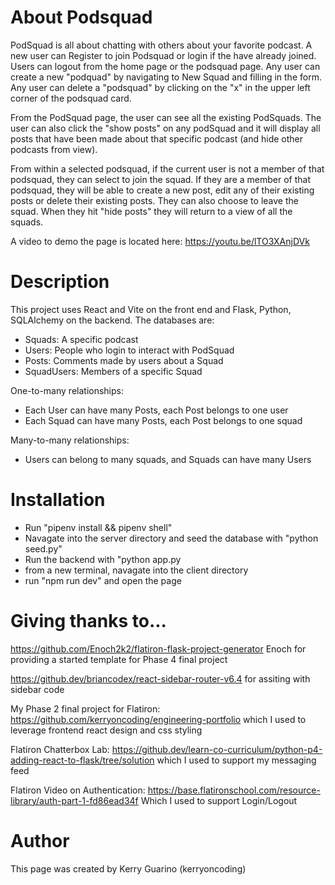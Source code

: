 # About Podsquad
PodSquad is all about chatting with others about your favorite podcast.  A new user can Register to join Podsquad or login if the have already joined. Users can logout from the home page or the podsquad page. Any user can create a new "podquad" by navigating to New Squad and filling in the form.  Any user can delete a "podsquad" by clicking on the "x" in the upper left corner of the podsquad card.

From the PodSquad page, the user can see all the existing PodSquads. The user can also click the "show posts" on any podSquad and it will display all posts that have been made about that specific podcast (and hide other podcasts from view).  

From within a selected podsquad, if the current user is not a member of that podsquad, they can select to join the squad. If they are a member of that podsquad, they will be able to create a new post, edit any of their existing posts or delete their existing posts. They can also choose to leave the squad.  When they hit "hide posts" they will return to a view of all the squads.

A video to demo the page is located here:
https://youtu.be/lTO3XAnjDVk

# Description
This project uses React and Vite on the front end and Flask, Python, SQLAlchemy on the backend.  The databases are:

   - Squads: A specific podcast
   - Users: People who login to interact with PodSquad
   - Posts: Comments made by users about a Squad
   - SquadUsers: Members of a specific Squad

One-to-many relationships:
   - Each User can have many Posts, each Post belongs to one user
   - Each Squad can have many Posts, each Post belongs to one squad

Many-to-many relationships:
   - Users can belong to many squads, and Squads can have many Users

# Installation
- Run "pipenv install && pipenv shell" 
- Navagate into the server directory and seed the database with "python seed.py"
- Run the backend with "python app.py
- from a new terminal, navagate into the client directory
- run "npm run dev" and open the page


# Giving thanks to...

https://github.com/Enoch2k2/flatiron-flask-project-generator
Enoch for providing a started template for Phase 4 final project

https://github.dev/briancodex/react-sidebar-router-v6.4
for assiting with sidebar code

My Phase 2 final project for Flatiron:
https://github.com/kerryoncoding/engineering-portfolio
which I used to leverage frontend react design and css styling

Flatiron Chatterbox Lab:
https://github.dev/learn-co-curriculum/python-p4-adding-react-to-flask/tree/solution
which I used to support my messaging feed

Flatiron Video on Authentication:
https://base.flatironschool.com/resource-library/auth-part-1-fd86ead34f
Which I used to support Login/Logout


# Author
This page was created by Kerry Guarino (kerryoncoding)